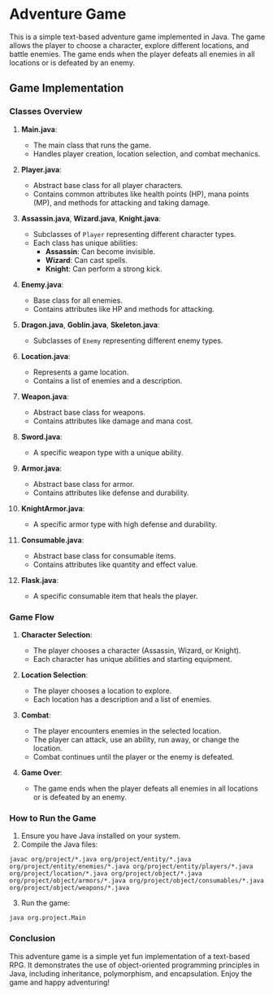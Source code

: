 # Adventure Game

This is a simple text-based adventure game implemented in Java. The game allows the player to choose a character, explore different locations, and battle enemies. The game ends when the player defeats all enemies in all locations or is defeated by an enemy.

## Game Implementation

### Classes Overview

1. **Main.java**:
   - The main class that runs the game.
   - Handles player creation, location selection, and combat mechanics.

2. **Player.java**:
   - Abstract base class for all player characters.
   - Contains common attributes like health points (HP), mana points (MP), and methods for attacking and taking damage.

3. **Assassin.java**, **Wizard.java**, **Knight.java**:
   - Subclasses of `Player` representing different character types.
   - Each class has unique abilities:
     - **Assassin**: Can become invisible.
     - **Wizard**: Can cast spells.
     - **Knight**: Can perform a strong kick.

4. **Enemy.java**:
   - Base class for all enemies.
   - Contains attributes like HP and methods for attacking.

5. **Dragon.java**, **Goblin.java**, **Skeleton.java**:
   - Subclasses of `Enemy` representing different enemy types.

6. **Location.java**:
   - Represents a game location.
   - Contains a list of enemies and a description.

7. **Weapon.java**:
   - Abstract base class for weapons.
   - Contains attributes like damage and mana cost.

8. **Sword.java**:
   - A specific weapon type with a unique ability.

9. **Armor.java**:
   - Abstract base class for armor.
   - Contains attributes like defense and durability.

10. **KnightArmor.java**:
    - A specific armor type with high defense and durability.

11. **Consumable.java**:
    - Abstract base class for consumable items.
    - Contains attributes like quantity and effect value.

12. **Flask.java**:
    - A specific consumable item that heals the player.

### Game Flow

1. **Character Selection**:
   - The player chooses a character (Assassin, Wizard, or Knight).
   - Each character has unique abilities and starting equipment.

2. **Location Selection**:
   - The player chooses a location to explore.
   - Each location has a description and a list of enemies.

3. **Combat**:
   - The player encounters enemies in the selected location.
   - The player can attack, use an ability, run away, or change the location.
   - Combat continues until the player or the enemy is defeated.

4. **Game Over**:
   - The game ends when the player defeats all enemies in all locations or is defeated by an enemy.

### How to Run the Game

1. Ensure you have Java installed on your system.
2. Compile the Java files:
```
javac org/project/*.java org/project/entity/*.java org/project/entity/enemies/*.java org/project/entity/players/*.java org/project/location/*.java org/project/object/*.java org/project/object/armors/*.java org/project/object/consumables/*.java org/project/object/weapons/*.java
```
3. Run the game:
```
java org.project.Main
```
### Conclusion
This adventure game is a simple yet fun implementation of a text-based RPG. It demonstrates the use of object-oriented programming principles in Java, including inheritance, polymorphism, and encapsulation. Enjoy the game and happy adventuring!
    

